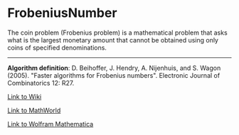 # FrobeniusNumber
The coin problem (Frobenius problem) is a mathematical problem that asks what is the largest monetary amount that cannot be obtained using only coins of specified denominations.

----------------------------
**Algorithm definition**: D. Beihoffer, J. Hendry, A. Nijenhuis, and S. Wagon (2005). "Faster algorithms for Frobenius numbers". Electronic Journal of Combinatorics 12: R27.

[Link to Wiki](http://www.thefullwiki.org/Frobenius_number#cite_note-ramirez-0)

[Link to MathWorld](http://mathworld.wolfram.com/FrobeniusNumber.html)

[Link to Wolfram Mathematica](http://reference.wolfram.com/language/ref/FrobeniusNumber.html)
